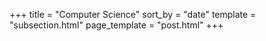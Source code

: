 +++
title = "Computer Science"
sort_by = "date"
template = "subsection.html"
page_template = "post.html"
+++


